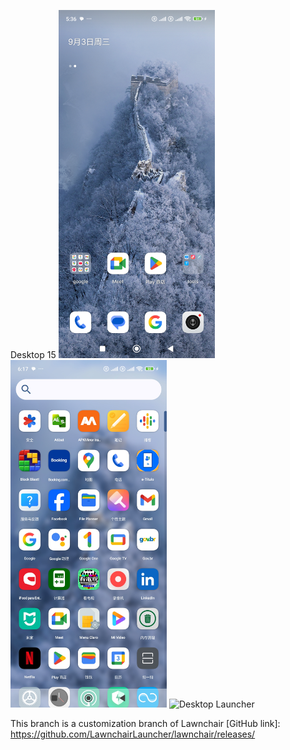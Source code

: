 Desktop 15
<picture>
    <source media="(prefers-color-scheme: dark)" srcset="docs/assets/device-frame.jpg" width="250px">
    <img alt="Desktop Launcher" src="docs/assets/device-frame.jpg" width="250px">
    <img alt="Desktop Launcher" src="docs/assets/device-frame2.jpg" width="250px">
    <img alt="Desktop Launcher" src="docs/assets/device-frame3.jpg" width="250px">
</picture>


This branch is a customization branch of Lawnchair
[GitHub link]: https://github.com/LawnchairLauncher/lawnchair/releases/
